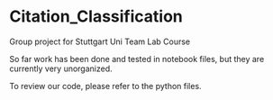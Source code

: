 # Citation_Classification
Group project for Stuttgart Uni Team Lab Course

So far work has been done and tested in notebook files, but they are currently very unorganized.

To review our code, please refer to the python files.
